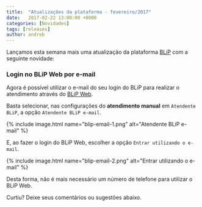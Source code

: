 ```yaml
---
title:  "Atualizações da plataforma - fevereiro/2017"
date:   2017-02-22 13:00:00 +0000
categories: [Novidades]
tags: [releases]
author: andreb
---
```


Lançamos esta semana mais uma atualização da plataforma [BLiP](https://blip.ai) com a seguinte novidade:

### Login no BLiP Web por e-mail
Agora é possível utilizar o e-mail do seu login do BLiP para realizar o atendimento através do [BLiP Web](https://web.blip.ai). 
<!--preview-->
Basta selecionar, nas configurações do **atendimento manual** em `Atendente BLiP`, a opção `Atendente BLiP e-mail`. 

{% include image.html name="blip-email-1.png" alt="Atendente BLiP e-mail" %}

E, ao fazer o login do BLiP Web, escolher a opção `Entrar utilizando o e-mail`.

{% include image.html name="blip-email-2.png" alt="Entrar utilizando o e-mail" %}

Desta forma, não é mais necessário um número de telefone para utilizar o BLiP Web. 

Curtiu? Deixe seus comentários ou sugestões abaixo.
